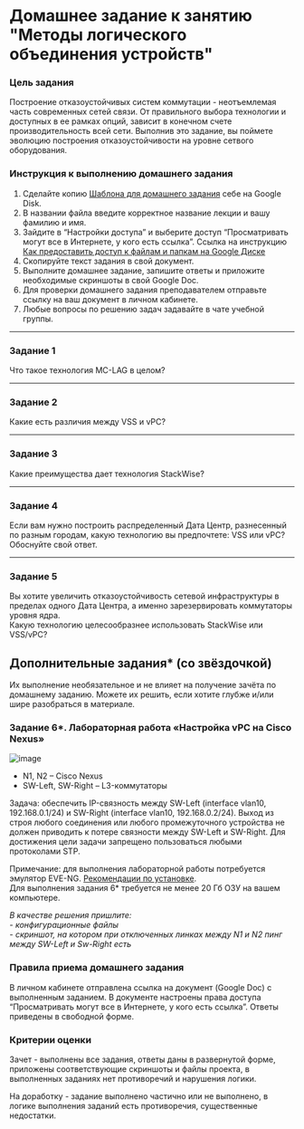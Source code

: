 # Домашнее задание к занятию "Методы логического объединения устройств"

### Цель задания

Построение отказоустойчивых систем коммутации - неотъемлемая часть современных сетей связи. От правильного выбора технологии и доступных в ее рамках опций, зависит в конечном счете производительность всей сети. Выполнив это задание, вы поймете эволюцию построения отказоустойчивости на уровне сетвого оборудования.

### Инструкция к выполнению домашнего задания

1. Сделайте копию [Шаблона для домашнего задания](https://u.netology.ru/backend/uploads/lms/content_assets/file/281/%D0%A1%D0%94%D0%95%D0%9B%D0%90%D0%99%D0%A2%D0%95_%D0%9A%D0%9E%D0%9F%D0%98%D0%AE_-_%D0%A8%D0%B0%D0%B1%D0%BB%D0%BE%D0%BD_%D0%B4%D0%BB%D1%8F_%D0%B4%D0%BE%D0%BC%D0%B0%D1%88%D0%BD%D0%B5%D0%B3%D0%BE_%D0%B7%D0%B0%D0%B4%D0%B0%D0%BD%D0%B8%D1%8F_1.1._%D0%9D%D0%B0%D0%B7%D0%B2%D0%B0%D0%BD%D0%B8%D0%B5_%D0%BB%D0%B5%D0%BA%D1%86%D0%B8%D0%B8_-_%D0%A4%D0%B0%D0%BC%D0%B8%D0%BB%D0%B8%D1%8F_%D0%98%D0%BC%D1%8F.docx) себе на Google Disk.
2. В названии файла введите корректное название лекции и вашу фамилию и имя.
3. Зайдите в “Настройки доступа” и выберите доступ “Просматривать могут все в Интернете, у кого есть ссылка”.
 Ссылка на инструкцию [Как предоставить доступ к файлам и папкам на Google Диске](https://support.google.com/docs/answer/2494822?hl=ru&co=GENIE.Platform%3DDesktop)
5. Скопируйте текст задания в свой документ.
6. Выполните домашнее задание, запишите ответы и приложите необходимые скриншоты в свой Google Doc.
7. Для проверки домашнего задания преподавателем отправьте ссылку на ваш документ в личном кабинете.
8. Любые вопросы по решению задач задавайте в чате учебной группы.

------

### Задание 1

Что такое технология MC-LAG в целом?

------

### Задание 2

Какие есть различия между VSS и vPC?

------

### Задание 3

Какие преимущества дает технология StackWise?

------

### Задание 4

Если вам нужно построить распределенный Дата Центр, разнесенный по разным городам, какую технологию вы предпочтете: VSS или vPC?  
Обоснуйте свой ответ.

------

### Задание 5

Вы хотите увеличить отказоустойчивость сетевой инфраструктуры в пределах одного Дата Центра, а именно зарезервировать коммутаторы уровня ядра.  
Какую технологию целесообразнее использовать StackWise или VSS/vPC?

## Дополнительные задания* (со звёздочкой)

Их выполнение необязательное и не влияет на получение зачёта по домашнему заданию. Можете их решить, если хотите глубже и/или шире разобраться в материале.

### Задание 6*. Лабораторная работа «Настройка vPC на Cisco Nexus»

![image](https://user-images.githubusercontent.com/77622076/231136213-f3c30f14-4f0b-4b9d-81b0-000a2a671270.png)


- N1, N2  – Cisco Nexus
- SW-Left, SW-Right – L3-коммутаторы

Задача: обеспечить IP-связность между SW-Left (interface vlan10, 192.168.0.1/24) и SW-Right (interface vlan10, 192.168.0.2/24). Выход из строя любого соединения или любого промежуточного устройства не должен приводить к потере связности между SW-Left и SW-Right. 
Для достижения цели задачи запрещено пользоваться любыми протоколами STP.

Примечание: для выполнения лабораторной работы потребуется эмулятор EVE-NG. [Рекомендации по установке](https://github.com/netology-code/ntw-materials/blob/main/EVE-NG.md).   
Для выполнения задания 6* требуется не менее 20 Гб ОЗУ на  вашем компьютере.

*В качестве решения пришлите:*   
*- конфигурационные файлы*   
*- скриншот, на котором при отключенных линках между N1 и N2 пинг между SW-Left и Sw-Right есть*   

### Правила приема домашнего задания

В личном кабинете отправлена ссылка на документ (Google Doc) с выполненным заданием. В документе настроены права доступа “Просматривать могут все в Интернете, у кого есть ссылка”. Ответы приведены в свободной форме.

### Критерии оценки

Зачет - выполнены все задания, ответы даны в развернутой форме, приложены соответствующие скриншоты и файлы проекта, в выполненных заданиях нет противоречий и нарушения логики.

На доработку - задание выполнено частично или не выполнено, в логике выполнения заданий есть противоречия, существенные недостатки.
